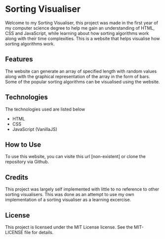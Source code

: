 # Sorting Visualiser

Welcome to my Sorting Visualiser, this project was made in the first year of my computer science degree to help me gain an understanding of HTML, CSS and JavaScript, while learning about how sorting algorithms work along with their time complexities.
This is a website that helps visualise how sorting algorithms work.

## Features

The website can generate an array of specified length with random values along with the graphical representation of the array in the form of bars.
Some of the popular sorting algorithms can be visualised using the website.

## Technologies

The technologies used are listed below
- HTML
- CSS
- JavaScript (VanillaJS)

## How to Use

To use this website, you can visite this url [non-existent] or clone the repository via Github.

## Credits

This project was largely self implemented with little to no reference to other sorting visualisers. This was done as an attempt to use my own implementation of a sorting visualiser as a learning excercise.

## License

This project is licensed under the MIT License license. See the MIT-LICENSE file for details.
